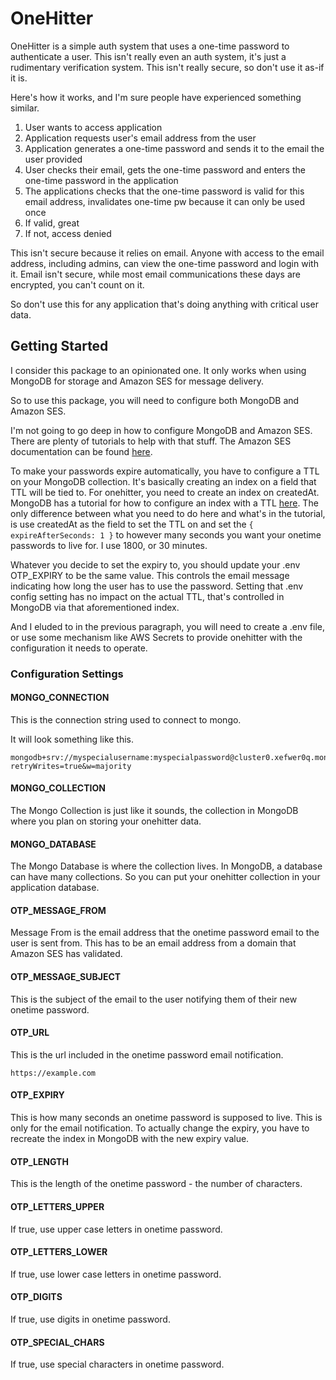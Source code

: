 # OneHitter
OneHitter is a simple auth system that uses a one-time password to authenticate a user. This isn't really even an auth system, it's just a rudimentary verification system. This isn't really secure, so don't use it as-if it is.

Here's how it works, and I'm sure people have experienced something similar. 

1. User wants to access application
2. Application requests user's email address from the user
3. Application generates a one-time password and sends it to the email the user provided
4. User checks their email, gets the one-time password and enters the one-time password in the application
5. The applications checks that the one-time password is valid for this email address, invalidates one-time pw because it can only be used once
6. If valid, great
7. If not, access denied

This isn't secure because it relies on email. Anyone with access to the email address, including admins, can view the one-time password and login with it. Email isn't secure, while most email communications these days are encrypted, you can't count on it. 

So don't use this for any application that's doing anything with critical user data.

## Getting Started 

I consider this package to an opinionated one. It only works when using MongoDB for storage and Amazon SES for message delivery.

So to use this package, you will need to configure both MongoDB and Amazon SES. 

I'm not going to go deep in how to configure MongoDB and Amazon SES. There are plenty of tutorials to help with that stuff. The Amazon SES documentation can be found [here](https://docs.aws.amazon.com/ses/latest/dg/send-email.html). 

To make your passwords expire automatically, you have to configure a TTL on your MongoDB collection. It's basically creating an index on a field that TTL will be tied to. For onehitter, you need to create an index on createdAt. MongoDB has a tutorial for how to configure an index with a TTL [here](https://www.mongodb.com/docs/manual/tutorial/expire-data/). The only difference between what you need to do here and what's in the tutorial, is use createdAt as the field to set the TTL on and set the `{ expireAfterSeconds: 1 }` to however many seconds you want your onetime passwords to live for. I use 1800, or 30 minutes. 

Whatever you decide to set the expiry to, you should update your .env OTP_EXPIRY to be the same value. This controls the email message indicating how long the user has to use the password. Setting that .env config setting has no impact on the actual TTL, that's controlled in MongoDB via that aforementioned index.

And I eluded to in the previous paragraph, you will need to create a .env file, or use some mechanism like AWS Secrets to provide onehitter with the configuration it needs to operate.

### Configuration Settings
#### MONGO_CONNECTION
This is the connection string used to connect to mongo. 

It will look something like this.
```
mongodb+srv://myspecialusername:myspecialpassword@cluster0.xefwer0q.mongodb.net/?retryWrites=true&w=majority
```

#### MONGO_COLLECTION
The Mongo Collection is just like it sounds, the collection in MongoDB where you plan on storing your onehitter data.

#### MONGO_DATABASE
The Mongo Database is where the collection lives. In MongoDB, a database can have many collections. So you can put your onehitter collection in your application database. 

#### OTP_MESSAGE_FROM
Message From is the email address that the onetime password email to the user is sent from. This has to be an email address from a domain that Amazon SES has validated.

#### OTP_MESSAGE_SUBJECT
This is the subject of the email to the user notifying them of their new onetime password.

#### OTP_URL
This is the url included in the onetime password email notification.
```
https://example.com
```

#### OTP_EXPIRY
This is how many seconds an onetime password is supposed to live. This is only for the email notification. To actually change the expiry, you have to recreate the index in MongoDB with the new expiry value.

#### OTP_LENGTH
This is the length of the onetime password - the number of characters.

#### OTP_LETTERS_UPPER
If true, use upper case letters in onetime password.

#### OTP_LETTERS_LOWER
If true, use lower case letters in onetime password.

#### OTP_DIGITS
If true, use digits in onetime password.

#### OTP_SPECIAL_CHARS
If true, use special characters in onetime password.